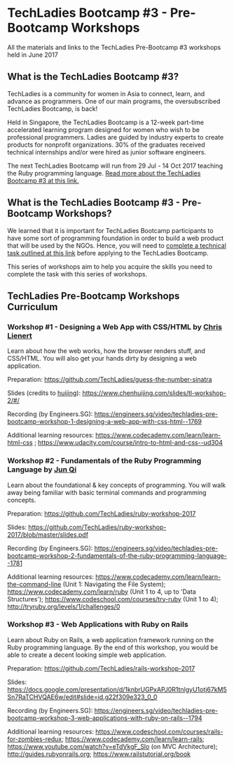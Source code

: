 # TechLadies Bootcamp #3 - Pre-Bootcamp Workshops
All the materials and links to the TechLadies Pre-Bootcamp #3 workshops held in June 2017

## What is the TechLadies Bootcamp #3?
TechLadies is a community for women in Asia to connect, learn, and advance as programmers. One of our main programs, the oversubscribed TechLadies Bootcamp, is back!

Held in Singapore, the TechLadies Bootcamp is a 12-week part-time accelerated learning program designed for women who wish to be professional programmers. Ladies are guided by industry experts to create products for nonprofit organizations. 30% of the graduates received technical internships and/or were hired as junior software engineers.

The next TechLadies Bootcamp will run from 29 Jul - 14 Oct 2017 teaching the Ruby programming language. [Read more about the TechLadies Bootcamp #3 at this link.](http://www.techladies.co/techladies-bootcamp-3)

## What is the TechLadies Bootcamp #3 - Pre-Bootcamp Workshops?
We learned that it is important for TechLadies Bootcamp participants to have some sort of programming foundation in order to build a web product that will be used by the NGOs. Hence, you will need to [complete a technical task outlined at this link](https://github.com/TechLadies/technical-task) before applying to the TechLadies Bootcamp.

This series of workshops aim to help you acquire the skills you need to complete the task with this series of workshops. 

## TechLadies Pre-Bootcamp Workshops Curriculum
### Workshop #1 - Designing a Web App with CSS/HTML by [Chris Lienert](https://github.com/cliener) 
Learn about how the web works, how the browser renders stuff, and CSS/HTML. You will also get your hands dirty by designing a web application.

Preparation: https://github.com/TechLadies/guess-the-number-sinatra

Slides (credits to [huijing](https://github.com/huijing)): https://www.chenhuijing.com/slides/tl-workshop-2/#/

Recording (by Engineers.SG): https://engineers.sg/video/techladies-pre-bootcamp-workshop-1-designing-a-web-app-with-css-html--1769

Additional learning resources: https://www.codecademy.com/learn/learn-html-css ; https://www.udacity.com/course/intro-to-html-and-css--ud304 

### Workshop #2 - Fundamentals of the Ruby Programming Language by [Jun Qi](https://github.com/tjjjwxzq)
Learn about the foundational & key concepts of programming. You will walk away being familiar with basic terminal commands and programming concepts.

Preparation: https://github.com/TechLadies/ruby-workshop-2017

Slides: https://github.com/TechLadies/ruby-workshop-2017/blob/master/slides.pdf

Recording (by Engineers.SG): https://engineers.sg/video/techladies-pre-bootcamp-workshop-2-fundamentals-of-the-ruby-programming-language--1781

Additional learning resources: https://www.codecademy.com/learn/learn-the-command-line (Unit 1: Navigating the File System); https://www.codecademy.com/learn/ruby (Unit 1 to 4, up to 'Data Structures'); https://www.codeschool.com/courses/try-ruby (Unit 1 to 4); http://tryruby.org/levels/1/challenges/0


### Workshop #3 - Web Applications with Ruby on Rails
Learn about Ruby on Rails, a web application framework running on the Ruby programming language. By the end of this workshop, you would be able to create a decent looking simple web application.

Preparation: https://github.com/TechLadies/rails-workshop-2017

Slides: https://docs.google.com/presentation/d/1knbrUGPxAPJ0R1tnlgyU1otj67kM5Sn7RaTCHVQAE6w/edit#slide=id.g22f309e323_0_0

Recording (by Engineers.SG): https://engineers.sg/video/techladies-pre-bootcamp-workshop-3-web-applications-with-ruby-on-rails--1794

Additional learning resources: https://www.codeschool.com/courses/rails-for-zombies-redux; https://www.codecademy.com/learn/learn-rails; https://www.youtube.com/watch?v=eTdVkgF_Slo (on MVC Architecture); http://guides.rubyonrails.org; https://www.railstutorial.org/book
